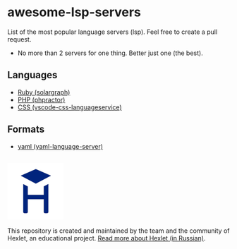 # awesome-lsp-servers

List of the most popular language servers (lsp). Feel free to create a pull request.

* No more than 2 servers for one thing. Better just one (the best).

## Languages

* [Ruby (solargraph)](https://github.com/castwide/solargraph)
* [PHP (phpractor)](https://github.com/phpactor/phpactor)
* [CSS (vscode-css-languageservice)](https://github.com/Microsoft/vscode-css-languageservice)

## Formats

* [yaml (yaml-language-server)](https://github.com/redhat-developer/yaml-language-server)

##
[![Hexlet Ltd. logo](https://raw.githubusercontent.com/Hexlet/hexletguides.github.io/master/images/hexlet_logo128.png)](https://ru.hexlet.io/pages/about?utm_source=github&utm_medium=link&utm_campaign=exercises-javascript)

This repository is created and maintained by the team and the community of Hexlet, an educational project. [Read more about Hexlet (in Russian)](https://ru.hexlet.io/pages/about?utm_source=github&utm_medium=link&utm_campaign=exercises-javascript).
##
